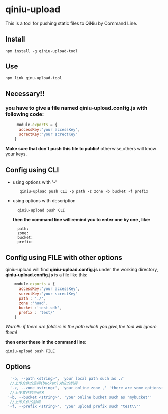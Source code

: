 # qiniu-upload

This is a tool for pushing static files to QiNiu by Command Line.

## Install
    npm install -g qiniu-upload-tool
## Use
    npm link qinu-upload-tool
## Necessary!!

 ### you have to give a file named **qiniu-upload.config.js** with following code:
```js   
     module.exports = {
      accessKey:"your accessKey",
      screctKey:"your screctKey"
    }
```
 **Make sure that don't push this file to public!**  otherwise,others will know your keys.  
## Config using CLI
  
- using options with '-'

         qiniu-upload push CLI -p path -z zone -b bucket -f prefix
   
- using options with description
   
        qiniu-upload push CLI
    
    **then the command line will remind you to enter one by one , like:**
   
        path:
        zone:
        bucket:
        prefix:
  
## Config using FILE with other options
qiniu-upload will find **qiniu-upload.config.js** under the working directory, **qiniu-upload.config.js**  is a file like this:
```js
    module.exports = {
      accessKey:"your accessKey",
      screctKey:"your screctKey"
      path : './',
      zone :'huad',
      bucket :'test-sdk',
      prefix : 'test/'
    }
```
*Warn!!!: if there are folders in the path which you give,the tool will ignore them!*

**then enter these in the command line:**

    qiniu-upload push FILE

## Options

```js
  '-p, --path <string>', 'your local path such as ./'
  //上传文件的空间(bucket)对应的机房
  '-z, --zone <string>', 'your online zone ,' 'there are some options: 华东：huad  华北：huab 华南：huan 北美：beim '
  //上传文件的空间名
 '-b, --bucket <string>', 'your online bucket such as "mybucket"'
  //上传文件的前缀
 '-f, --prefix <string>', 'your upload prefix such "test\\"'
  
```